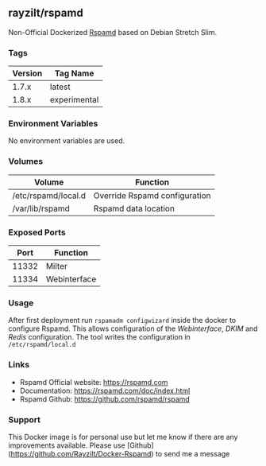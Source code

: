 ## rayzilt/rspamd ##

Non-Official Dockerized [Rspamd](https://rspamd.com/) based on Debian Stretch Slim.

### Tags ###
Version  | Tag Name
----- | ------------
1.7.x | latest
1.8.x | experimental

### Environment Variables ###
No environment variables are used.

### Volumes ###
Volume  | Function
----- | ------------
/etc/rspamd/local.d | Override Rspamd configuration
/var/lib/rspamd | Rspamd data location

### Exposed Ports ###
Port  | Function
----- | ------------
11332 | Milter
11334 | Webinterface

### Usage ###
After first deployment run `rspamadm configwizard` inside the docker to configure Rspamd.
This allows configuration of the _Webinterface_, _DKIM_ and _Redis_ configuration. The tool writes the configuration in `/etc/rspamd/local.d`

### Links ###
* Rspamd Official website: https://rspamd.com
* Documentation: https://rspamd.com/doc/index.html
* Rspamd Github: https://github.com/rspamd/rspamd

### Support ###
This Docker image is for personal use but let me know if there are any improvements available.
Please use [Github] (https://github.com/Rayzilt/Docker-Rspamd) to send me a message